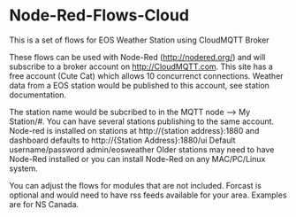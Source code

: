 # Node-Red-Flows-Cloud
This is a set of flows for EOS Weather Station using CloudMQTT Broker

These flows can be used with Node-Red (http://nodered.org/) and will subscribe to a broker account on http://CloudMQTT.com. 
This site has a free account (Cute Cat) which allows 10 concurrenct connections. 
Weather data from a EOS station would be published to this account, see station documentation.

The station name would be subcribed to in the MQTT node --> My Station/#. You can have several stations publishing to the same account.
Node-red is installed on stations at http://{station address}:1880 and dashboard defaults to http://{Station Address}:1880/ui
Default username/password    admin/eosweather
Older stations may need to have Node-Red installed or you can install Node-Red on any MAC/PC/Linux system.

You can adjust the flows for modules that are not included.
Forcast is optional and would need to have rss feeds available for your area. Examples are for NS Canada.
